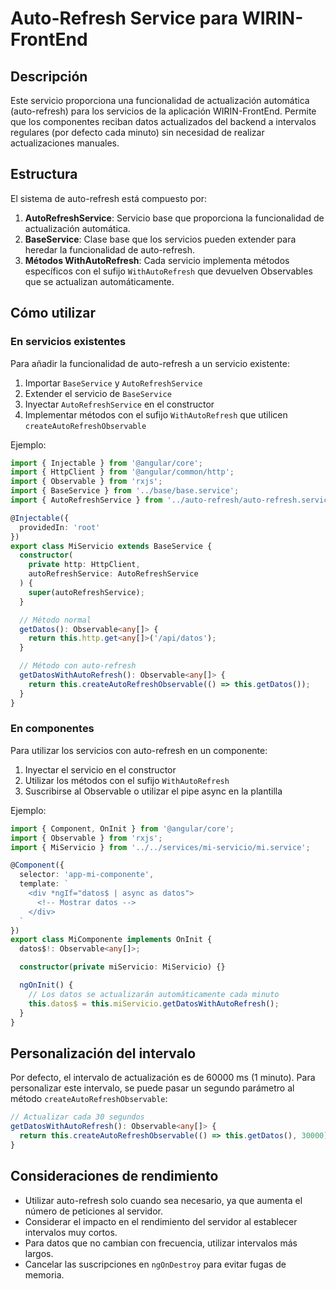 # Auto-Refresh Service para WIRIN-FrontEnd

## Descripción

Este servicio proporciona una funcionalidad de actualización automática (auto-refresh) para los servicios de la aplicación WIRIN-FrontEnd. Permite que los componentes reciban datos actualizados del backend a intervalos regulares (por defecto cada minuto) sin necesidad de realizar actualizaciones manuales.

## Estructura

El sistema de auto-refresh está compuesto por:

1. **AutoRefreshService**: Servicio base que proporciona la funcionalidad de actualización automática.
2. **BaseService**: Clase base que los servicios pueden extender para heredar la funcionalidad de auto-refresh.
3. **Métodos WithAutoRefresh**: Cada servicio implementa métodos específicos con el sufijo `WithAutoRefresh` que devuelven Observables que se actualizan automáticamente.

## Cómo utilizar

### En servicios existentes

Para añadir la funcionalidad de auto-refresh a un servicio existente:

1. Importar `BaseService` y `AutoRefreshService`
2. Extender el servicio de `BaseService`
3. Inyectar `AutoRefreshService` en el constructor
4. Implementar métodos con el sufijo `WithAutoRefresh` que utilicen `createAutoRefreshObservable`

Ejemplo:

```typescript
import { Injectable } from '@angular/core';
import { HttpClient } from '@angular/common/http';
import { Observable } from 'rxjs';
import { BaseService } from '../base/base.service';
import { AutoRefreshService } from '../auto-refresh/auto-refresh.service';

@Injectable({
  providedIn: 'root'
})
export class MiServicio extends BaseService {
  constructor(
    private http: HttpClient,
    autoRefreshService: AutoRefreshService
  ) {
    super(autoRefreshService);
  }

  // Método normal
  getDatos(): Observable<any[]> {
    return this.http.get<any[]>('/api/datos');
  }

  // Método con auto-refresh
  getDatosWithAutoRefresh(): Observable<any[]> {
    return this.createAutoRefreshObservable(() => this.getDatos());
  }
}
```

### En componentes

Para utilizar los servicios con auto-refresh en un componente:

1. Inyectar el servicio en el constructor
2. Utilizar los métodos con el sufijo `WithAutoRefresh`
3. Suscribirse al Observable o utilizar el pipe async en la plantilla

Ejemplo:

```typescript
import { Component, OnInit } from '@angular/core';
import { Observable } from 'rxjs';
import { MiServicio } from '../../services/mi-servicio/mi.service';

@Component({
  selector: 'app-mi-componente',
  template: `
    <div *ngIf="datos$ | async as datos">
      <!-- Mostrar datos -->
    </div>
  `
})
export class MiComponente implements OnInit {
  datos$!: Observable<any[]>;

  constructor(private miServicio: MiServicio) {}

  ngOnInit() {
    // Los datos se actualizarán automáticamente cada minuto
    this.datos$ = this.miServicio.getDatosWithAutoRefresh();
  }
}
```

## Personalización del intervalo

Por defecto, el intervalo de actualización es de 60000 ms (1 minuto). Para personalizar este intervalo, se puede pasar un segundo parámetro al método `createAutoRefreshObservable`:

```typescript
// Actualizar cada 30 segundos
getDatosWithAutoRefresh(): Observable<any[]> {
  return this.createAutoRefreshObservable(() => this.getDatos(), 30000);
}
```

## Consideraciones de rendimiento

- Utilizar auto-refresh solo cuando sea necesario, ya que aumenta el número de peticiones al servidor.
- Considerar el impacto en el rendimiento del servidor al establecer intervalos muy cortos.
- Para datos que no cambian con frecuencia, utilizar intervalos más largos.
- Cancelar las suscripciones en `ngOnDestroy` para evitar fugas de memoria.